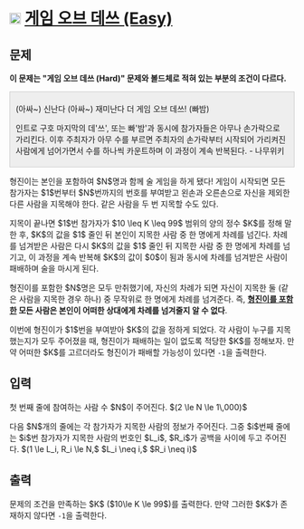 # <img width="20px"  src="https://d2gd6pc034wcta.cloudfront.net/tier/12.svg" class="solvedac-tier"> [게임 오브 데쓰 (Easy)](https://www.acmicpc.net/problem/32654)

## 문제

<p><strong>이 문제는 "게임 오브 데쓰 (Hard)" 문제와 볼드체로 적혀 있는 부분의 조건이 다르다. </strong></p>

<div style="background:#eeeeee;border:1px solid #cccccc;padding:5px 10px;">
<p>(아싸~) 신난다 (아싸~) 재미난다 더 게임 오브 데쓰! (빠밤)</p>

<p>인트로 구호 마지막의 데'쓰', 또는 빠'밤'과 동시에 참가자들은 아무나 손가락으로 가리킨다. 이후 주최자가 아무 수를 부르면 주최자의 손가락부터 시작되어 가리켜진 사람에게 넘어가면서 수를 하나씩 카운트하며 이 과정이 계속 반복된다. - 나무위키</p>
</div>

<p>형진이는 본인을 포함하여 $N$명과 함께 술 게임을 하게 됐다! 게임이 시작되면 모든 참가자는 $1$번부터 $N$번까지의 번호를 부여받고 왼손과 오른손으로 자신을 제외한 다른 사람을 지목해야 한다. 같은 사람을 두 번 지목할 수도 있다.</p>

<p>지목이 끝나면 $1$번 참가자가 $10 \leq K \leq 99$ 범위의 양의 정수 $K$를 정해 말한 후, $K$의 값을 $1$ 줄인 뒤 본인이 지목한 사람 중 한 명에게 차례를 넘긴다. 차례를 넘겨받은 사람은 다시 $K$의 값을 $1$ 줄인 뒤 지목한 사람 중 한 명에게 차례를 넘기고, 이 과정을 계속 반복해 $K$의 값이 $0$이 됨과 동시에 차례를 넘겨받은 사람이 패배하며 술을 마시게 된다.</p>

<p>형진이를 포함한 $N$명은 모두 만취했기에, 자신의 차례가 되면 자신이 지목한 둘 (같은 사람을 지목한 경우 하나) 중 무작위로 한 명에게 차례를 넘겨준다. 즉, <strong><u>형진이를 포함한</u> 모든 사람은 본인이</strong><strong> 어떠한 상대에게 차례를 넘겨줄지 알 수 없다</strong>.</p>

<p>이번에 형진이가 $1$번을 부여받아 $K$의 값을 정하게 되었다. 각 사람이 누구를 지목했는지가 모두 주어졌을 때, 형진이가 패배하는 일이 없도록 적당한 $K$를 정해보자. 만약 어떠한 $K$를 고르더라도 형진이가 패배할 가능성이 있다면 <code>-1</code>을 출력한다.</p>

## 입력

<p>첫 번째 줄에 참여하는 사람 수 $N$이 주어진다. $(2 \le N \le 1\,000)$</p>

<p>다음 $N$개의 줄에는 각 참가자가 지목한 사람의 정보가 주어진다. 그중 $i$번째 줄에는 $i$번 참가자가 지목한 사람의 번호인 $L_i$, $R_i$가 공백을 사이에 두고 주어진다. $(1 \le L_i, R_i \le N,$ $L_i \neq i,$ $R_i \neq i)$</p>

## 출력

<p>문제의 조건을 만족하는 $K$ ($10\le K \le 99$)를 출력한다. 만약 그러한 $K$가 존재하지 않다면 <code>-1</code>을 출력한다.</p>

